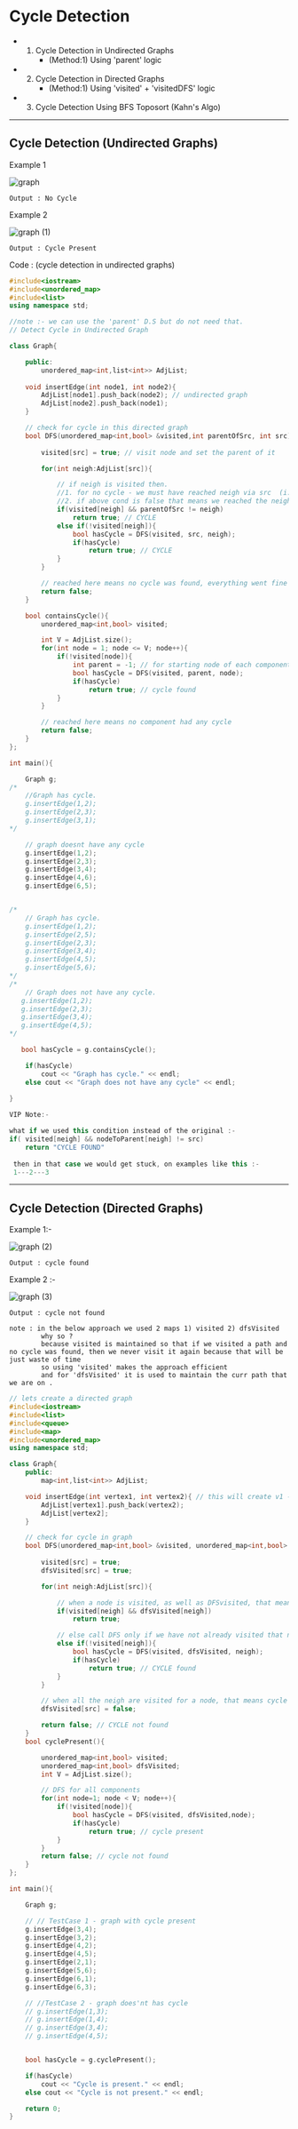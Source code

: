 # Cycle Detection
- 1. Cycle Detection in Undirected Graphs 
     - (Method:1) Using 'parent' logic
- 2. Cycle Detection in Directed Graphs 
     - (Method:1) Using 'visited' + 'visitedDFS' logic 
- 3. Cycle Detection Using BFS Toposort (Kahn's Algo)  

-----
## Cycle Detection (Undirected Graphs) 
Example 1 

![graph](https://github.com/YashasviCodes/Graphs/assets/124666305/33280eef-f491-4c39-9f7a-59a23a987a50)

`Output : No Cycle`

Example 2 

![graph (1)](https://github.com/YashasviCodes/Graphs/assets/124666305/fe4f66aa-4889-46ad-8658-3715c5051d8d)

`Output : Cycle Present`

Code : (cycle detection in undirected graphs)

```cpp
#include<iostream>
#include<unordered_map>
#include<list>
using namespace std;

//note :- we can use the 'parent' D.S but do not need that.
// Detect Cycle in Undirected Graph 

class Graph{

    public:
        unordered_map<int,list<int>> AdjList;
    
    void insertEdge(int node1, int node2){
        AdjList[node1].push_back(node2); // undirected graph
        AdjList[node2].push_back(node1);  
    }

    // check for cycle in this directed graph
    bool DFS(unordered_map<int,bool> &visited,int parentOfSrc, int src){
        
        visited[src] = true; // visit node and set the parent of it

        for(int neigh:AdjList[src]){

            // if neigh is visited then.
            //1. for no cycle - we must have reached neigh via src  (i.e src's parent should be neigh)
            //2. if above cond is false that means we reached the neigh not via src but some other node
            if(visited[neigh] && parentOfSrc != neigh)
                return true; // CYCLE 
            else if(!visited[neigh]){
                bool hasCycle = DFS(visited, src, neigh);
                if(hasCycle)
                    return true; // CYCLE
            }
        }

        // reached here means no cycle was found, everything went fine
        return false;
    }

    bool containsCycle(){
        unordered_map<int,bool> visited;

        int V = AdjList.size();
        for(int node = 1; node <= V; node++){
            if(!visited[node]){
                int parent = -1; // for starting node of each component the parent is -1 
                bool hasCycle = DFS(visited, parent, node);
                if(hasCycle)
                    return true; // cycle found
            }
        }

        // reached here means no component had any cycle 
        return false;       
    }
};

int main(){

    Graph g;
/*
    //Graph has cycle.
    g.insertEdge(1,2);
    g.insertEdge(2,3);
    g.insertEdge(3,1);
*/

    // graph doesnt have any cycle 
    g.insertEdge(1,2);
    g.insertEdge(2,3);
    g.insertEdge(3,4);
    g.insertEdge(4,6);
    g.insertEdge(6,5);


/*
    // Graph has cycle.
    g.insertEdge(1,2);
    g.insertEdge(2,5);
    g.insertEdge(2,3);
    g.insertEdge(3,4);
    g.insertEdge(4,5);
    g.insertEdge(5,6);
*/
/*
    // Graph does not have any cycle.
   g.insertEdge(1,2);
   g.insertEdge(2,3);
   g.insertEdge(3,4);
   g.insertEdge(4,5);
*/

   bool hasCycle = g.containsCycle();

    if(hasCycle)
        cout << "Graph has cycle." << endl;
    else cout << "Graph does not have any cycle" << endl;
    
}
```

```cpp
VIP Note:-

what if we used this condition instead of the original :- 
if( visited[neigh] && nodeToParent[neigh] != src)
    return "CYCLE FOUND"
    
 then in that case we would get stuck, on examples like this :- 
 1---2---3

```

-------------
## Cycle Detection (Directed Graphs)

Example 1:- 

![graph (2)](https://github.com/YashasviCodes/Graphs/assets/124666305/16849301-bd51-4458-9398-2ca162789476)

`Output : cycle found`

Example 2 :- 

![graph (3)](https://github.com/YashasviCodes/Graphs/assets/124666305/a3e78d41-ca5a-4350-bb82-b0e9673b94e9)

`Output : cycle not found`
```
note : in the below approach we used 2 maps 1) visited 2) dfsVisited 
        why so ?
        because visited is maintained so that if we visited a path and no cycle was found, then we never visit it again because that will be just waste of time 
        so using 'visited' makes the approach efficient 
        and for 'dfsVisited' it is used to maintain the curr path that we are on .
```
```cpp
// lets create a directed graph 
#include<iostream>
#include<list>
#include<queue>
#include<map>
#include<unordered_map>
using namespace std;

class Graph{
    public:
        map<int,list<int>> AdjList;

    void insertEdge(int vertex1, int vertex2){ // this will create v1 --> v2
        AdjList[vertex1].push_back(vertex2);
        AdjList[vertex2];
    }

    // check for cycle in graph 
    bool DFS(unordered_map<int,bool> &visited, unordered_map<int,bool> &dfsVisited, int src){
        
        visited[src] = true;
        dfsVisited[src] = true;

        for(int neigh:AdjList[src]){

            // when a node is visited, as well as DFSvisited, that means that we reached 'neigh' through neigh (CYCLE FOUND)
            if(visited[neigh] && dfsVisited[neigh])  
                return true;

            // else call DFS only if we have not already visited that not 
            else if(!visited[neigh]){
                bool hasCycle = DFS(visited, dfsVisited, neigh);
                if(hasCycle)
                    return true; // CYCLE found 
            }
        }

        // when all the neigh are visited for a node, that means cycle was not found, so unvisit the dfsVisited map, because we need to search for some other path 
        dfsVisited[src] = false;

        return false; // CYCLE not found 
    }
    bool cyclePresent(){

        unordered_map<int,bool> visited;
        unordered_map<int,bool> dfsVisited;
        int V = AdjList.size();

        // DFS for all components 
        for(int node=1; node < V; node++){
            if(!visited[node]){
                bool hasCycle = DFS(visited, dfsVisited,node);
                if(hasCycle) 
                    return true; // cycle present 
            }
        }
        return false; // cycle not found
    }
};

int main(){

    Graph g;

    // // TestCase 1 - graph with cycle present 
    g.insertEdge(3,4);
    g.insertEdge(3,2);
    g.insertEdge(4,2);
    g.insertEdge(4,5);
    g.insertEdge(2,1);
    g.insertEdge(5,6);
    g.insertEdge(6,1);
    g.insertEdge(6,3);

    // //TestCase 2 - graph does'nt has cycle 
    // g.insertEdge(1,3);
    // g.insertEdge(1,4);
    // g.insertEdge(3,4);
    // g.insertEdge(4,5);


    bool hasCycle = g.cyclePresent();

    if(hasCycle)
        cout << "Cycle is present." << endl;
    else cout << "Cycle is not present." << endl;

    return 0;
}

```

